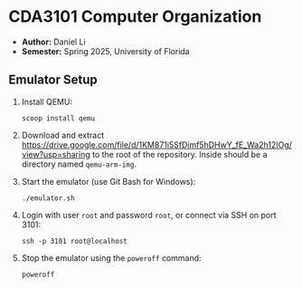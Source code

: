 # CDA3101 Computer Organization

- **Author:** Daniel Li
- **Semester:** Spring 2025, University of Florida

## Emulator Setup

 1. Install QEMU:

    ```
    scoop install qemu
    ```

 2. Download and extract
    <https://drive.google.com/file/d/1KM871i5SfDimf5hDHwY_fE_Wa2h12IOg/view?usp=sharing>
    to the root of the repository. Inside should be a directory named
    `qemu-arm-img`.

 3. Start the emulator (use Git Bash for Windows):

    ```
    ./emulator.sh
    ```

 4. Login with user `root` and password `root`, or connect via SSH on port 3101:

    ```
    ssh -p 3101 root@localhost
    ```

 5. Stop the emulator using the `poweroff` command:

    ```
    poweroff
    ```
